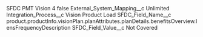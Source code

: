 <?xml version="1.0" encoding="UTF-8"?>
<CustomMetadata xmlns="http://soap.sforce.com/2006/04/metadata" xmlns:xsi="http://www.w3.org/2001/XMLSchema-instance" xmlns:xsd="http://www.w3.org/2001/XMLSchema">
    <label>SFDC PMT Vision 4</label>
    <protected>false</protected>
    <values>
        <field>External_System_Mapping__c</field>
        <value xsi:type="xsd:string">Unlimited</value>
    </values>
    <values>
        <field>Integration_Process__c</field>
        <value xsi:type="xsd:string">Vision Product Load</value>
    </values>
    <values>
        <field>SFDC_Field_Name__c</field>
        <value xsi:type="xsd:string">product.productInfo.visionPlan.planAttributes.planDetails.benefitsOverview.lensFrequencyDescription</value>
    </values>
    <values>
        <field>SFDC_Field_Value__c</field>
        <value xsi:type="xsd:string">Not Covered</value>
    </values>
</CustomMetadata>
